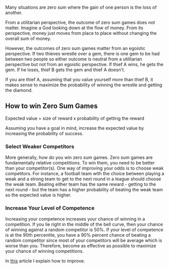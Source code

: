 Many situations are zero sum where the gain of one person is the loss of another.

From a utilitarian perspective, the outcome of zero sum games does not matter. Imagine a God looking down at the flow of money. From its perspective, money just moves from place to place without changing the overall sum of money.

However, the outcomes of zero sum games matter from an egoistic perspective. If two thieves wrestle over a gem, there is one gem to be had between two people so either outcome is neutral from a utilitarian perspective but not from an egoistic perspective. If thief A wins, he gets the gem. If he loses, thief B gets the gem and thief A doesn't.

If you are thief A, assuming that you value yourself more than thief B, it makes sense to maximize the probability of winning the wrestle and getting the diamond.

## How to win Zero Sum Games

Expected value = size of reward x probability of getting the reward

Assuming you have a goal in mind, increase the expected value by increasing the probability of success.

### Select Weaker Competitors

More generally, how do you win zero sum games. Zero sum games are fundamentally relative competitions.  To win them, you need to be better than your competitor(s). One way of improving your odds is to choose weak competitors. For instance, a football team with the choice between playing a weak and a strong team to get to the next round in a league should choose the weak team. Beating either team has the same reward - getting to the next round - but the team has a higher probability of beating the weak team so the expected value is higher.

### Increase Your Level of Competence

Increasing your competence increases your chance of winning in a competition. If you lie right in the middle of the bell curve, then your chance of winning against a random competitor is 50%. If your level of competence is at the 90th percentile, you have a 90% percent chance of beating a random competitor since most of your competitors will be average which is worse than you. Therefore, become as effective as possible to maximize your chance of winning competitions.

In [this](https://directory.stephenmcaleese.net/home/mind/improvement) article I explain how to improve.